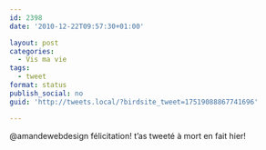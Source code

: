 ```yaml
---
id: 2398
date: '2010-12-22T09:57:30+01:00'

layout: post
categories:
  - Vis ma vie
tags:
  - tweet
format: status
publish_social: no
guid: 'http://tweets.local/?birdsite_tweet=17519088867741696'

---
```


@amandewebdesign félicitation! t’as tweeté à mort en fait hier!
